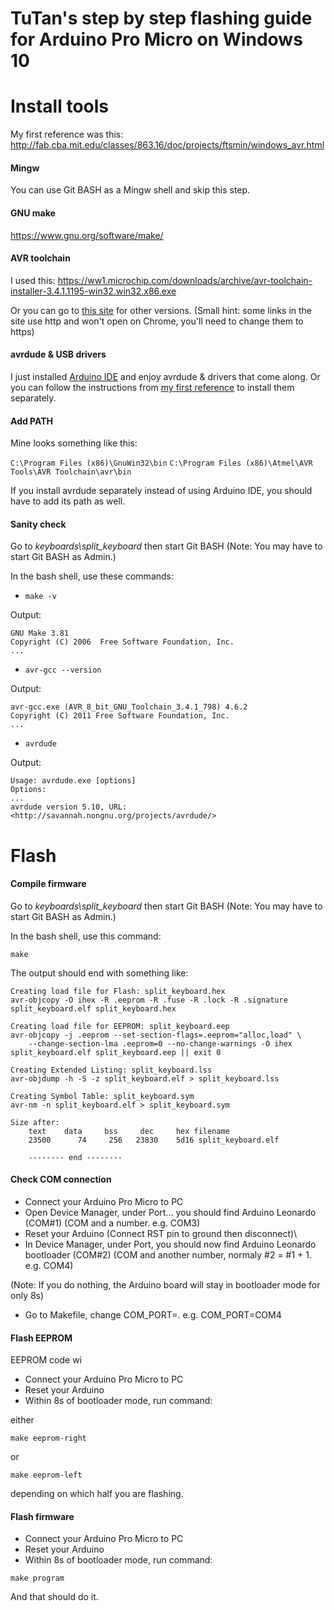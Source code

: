 TuTan's step by step flashing guide for Arduino Pro Micro on Windows 10
==================================================

# Install tools
My first reference was this: http://fab.cba.mit.edu/classes/863.16/doc/projects/ftsmin/windows_avr.html
#### Mingw
You can use Git BASH as a Mingw shell and skip this step.

#### GNU make
https://www.gnu.org/software/make/

#### AVR toolchain
I used this: 
https://ww1.microchip.com/downloads/archive/avr-toolchain-installer-3.4.1.1195-win32.win32.x86.exe

Or you can go to [this site](https://www.microchip.com/en-us/development-tools-tools-and-software/avr-and-sam-downloads-archive#AVR%20and%20ARM%20Toolchains) for other versions. (Small hint: some links in the site use http and won't open on Chrome, you'll need to change them to https)

#### avrdude & USB drivers
I just installed [Arduino IDE](https://www.arduino.cc/en/software) and enjoy avrdude & drivers that come along.
Or you can follow the instructions from [my first reference](http://fab.cba.mit.edu/classes/863.16/doc/projects/ftsmin/windows_avr.html) to install them separately.

#### Add PATH
Mine looks something like this:

`C:\Program Files (x86)\GnuWin32\bin`
`C:\Program Files (x86)\Atmel\AVR Tools\AVR Toolchain\avr\bin`

If you install avrdude separately instead of using Arduino IDE, you should have to add its path as well.

#### Sanity check
Go to _keyboards\split_keyboard_ then start Git BASH (Note: You may have to start Git BASH as Admin.)

In the bash shell, use these commands:

- `make -v`

Output:

    GNU Make 3.81
    Copyright (C) 2006  Free Software Foundation, Inc.
    ...

- `avr-gcc --version`

Output:

    avr-gcc.exe (AVR_8_bit_GNU_Toolchain_3.4.1_798) 4.6.2
    Copyright (C) 2011 Free Software Foundation, Inc.
    ...

- `avrdude`

Output:

    Usage: avrdude.exe [options]
    Options:
    ...
    avrdude version 5.10, URL: <http://savannah.nongnu.org/projects/avrdude/>

# Flash

#### Compile firmware
Go to _keyboards\split_keyboard_ then start Git BASH (Note: You may have to start Git BASH as Admin.)

In the bash shell, use this command:

`make`

The output should end with something like:

	Creating load file for Flash: split_keyboard.hex
	avr-objcopy -O ihex -R .eeprom -R .fuse -R .lock -R .signature split_keyboard.elf split_keyboard.hex
	
	Creating load file for EEPROM: split_keyboard.eep
	avr-objcopy -j .eeprom --set-section-flags=.eeprom="alloc,load" \
        --change-section-lma .eeprom=0 --no-change-warnings -O ihex split_keyboard.elf split_keyboard.eep || exit 0
	
	Creating Extended Listing: split_keyboard.lss
	avr-objdump -h -S -z split_keyboard.elf > split_keyboard.lss
	
	Creating Symbol Table: split_keyboard.sym
	avr-nm -n split_keyboard.elf > split_keyboard.sym
	
	Size after:
		text    data     bss     dec     hex filename
		23500      74     256   23830    5d16 split_keyboard.elf
	
		-------- end --------
	
#### Check COM connection
- Connect your Arduino Pro Micro to PC
- Open Device Manager, under Port... you should find Arduino Leonardo (COM#1) (COM and a number. e.g. COM3)
- Reset your Arduino (Connect RST pin to ground then disconnect)\
- In Device Manager, under Port, you should now find Arduino Leonardo bootloader (COM#2) (COM and another number, normaly #2 = #1 + 1. e.g. COM4)

(Note: If you do nothing, the Arduino board will stay in bootloader mode for only 8s)
- Go to Makefile, change COM_PORT=<your com port>. e.g. COM_PORT=COM4

#### Flash EEPROM

EEPROM code wi
- Connect your Arduino Pro Micro to PC
- Reset your Arduino
- Within 8s of bootloader mode, run command:

either

`make eeprom-right`

or 

`make eeprom-left`

depending on which half you are flashing.

#### Flash firmware
- Connect your Arduino Pro Micro to PC
- Reset your Arduino
- Within 8s of bootloader mode, run command:

`make program`

And that should do it.
